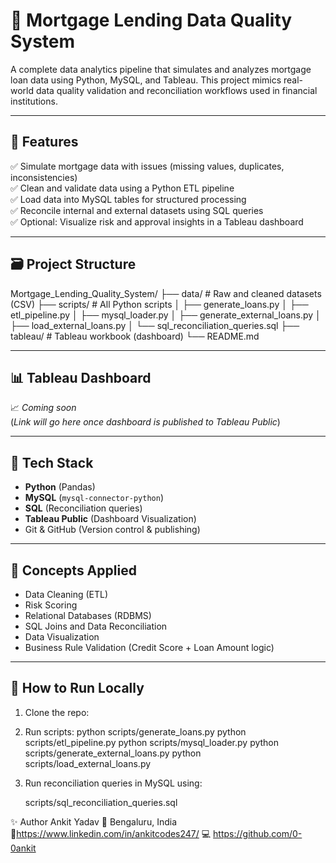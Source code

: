 # 🏦 Mortgage Lending Data Quality System

A complete data analytics pipeline that simulates and analyzes mortgage loan data using Python, MySQL, and Tableau. This project mimics real-world data quality validation and reconciliation workflows used in financial institutions.

---

## 🚀 Features

✅ Simulate mortgage data with issues (missing values, duplicates, inconsistencies)  
✅ Clean and validate data using a Python ETL pipeline  
✅ Load data into MySQL tables for structured processing  
✅ Reconcile internal and external datasets using SQL queries  
✅ Optional: Visualize risk and approval insights in a Tableau dashboard  

---

## 🗃️ Project Structure
Mortgage_Lending_Quality_System/
├── data/ # Raw and cleaned datasets (CSV)
├── scripts/ # All Python scripts
│ ├── generate_loans.py
│ ├── etl_pipeline.py
│ ├── mysql_loader.py
│ ├── generate_external_loans.py
│ ├── load_external_loans.py
│ └── sql_reconciliation_queries.sql
├── tableau/ # Tableau workbook (dashboard)
└── README.md


---

## 📊 Tableau Dashboard

📈 *Coming soon*  
(*Link will go here once dashboard is published to Tableau Public*)

---

## 🧰 Tech Stack

- **Python** (Pandas)
- **MySQL** (`mysql-connector-python`)
- **SQL** (Reconciliation queries)
- **Tableau Public** (Dashboard Visualization)
- Git & GitHub (Version control & publishing)

---

## 🧠 Concepts Applied

- Data Cleaning (ETL)
- Risk Scoring
- Relational Databases (RDBMS)
- SQL Joins and Data Reconciliation
- Data Visualization
- Business Rule Validation (Credit Score + Loan Amount logic)

---

## 📌 How to Run Locally

1. Clone the repo:
2. Run scripts:
   python scripts/generate_loans.py
   python scripts/etl_pipeline.py
   python scripts/mysql_loader.py
   python scripts/generate_external_loans.py
   python scripts/load_external_loans.py

3. Run reconciliation queries in MySQL using:

   scripts/sql_reconciliation_queries.sql

✨ Author
Ankit Yadav
📍 Bengaluru, India
🔗https://www.linkedin.com/in/ankitcodes247/ 
💻 https://github.com/0-0ankit




